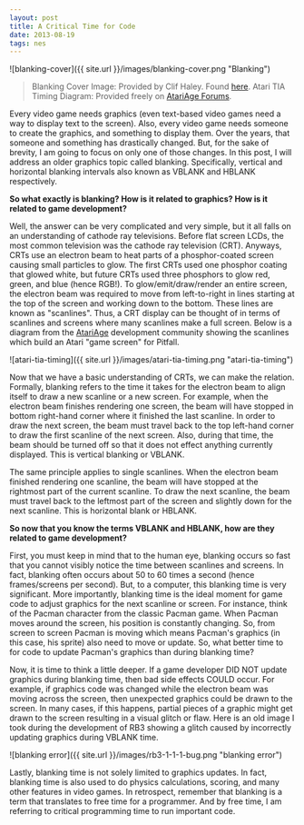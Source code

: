 ```yaml
---
layout: post
title: A Critical Time for Code
date: 2013-08-19 
tags: nes
---
```


![blanking-cover]({{ site.url }}/images/blanking-cover.png "Blanking")

> Blanking Cover Image: Provided by Clif Haley. Found [here](http://clifhaley.com/2012/12/09/colored-line-drawings-in-photoshop/writers-block).
Atari TIA Timing Diagram: Provided freely on [AtariAge Forums](http://atariage.com/forums/index.php).

Every video game needs graphics (even text-based video games need a way to display text to the screen). Also, every video game needs someone to create the graphics, and something to display them. Over the years, that someone and something has drastically changed. But, for the sake of brevity, I am going to focus on only one of those changes. In this post, I will address an older graphics topic called blanking. Specifically, vertical and horizontal blanking intervals also known as VBLANK and HBLANK respectively.

**So what exactly is blanking? How is it related to graphics? How is it related to game development?**

Well, the answer can be very complicated and very simple, but it all falls on an understanding of cathode ray televisions. Before flat screen LCDs, the most common television was the cathode ray television (CRT). Anyways, CRTs use an electron beam to heat parts of a phosphor-coated screen causing small particles to glow. The first CRTs used one phosphor coating that glowed white, but future CRTs used three phosphors to glow red, green, and blue (hence RGB!). To glow/emit/draw/render an entire screen, the electron beam was required to move from left-to-right in lines starting at the top of the screen and working down to the bottom. These lines are known as "scanlines". Thus, a CRT display can be thought of in terms of scanlines and screens where many scanlines make a full screen. Below is a diagram from the [AtariAge](http://atariage.com) development community showing the scanlines which build an Atari "game screen" for Pitfall.

![atari-tia-timing]({{ site.url }}/images/atari-tia-timing.png "atari-tia-timing")

Now that we have a basic understanding of CRTs, we can make the relation. Formally, blanking refers to the time it takes for the electron beam to align itself to draw a new scanline or a new screen. For example, when the electron beam finishes rendering one screen, the beam will have stopped in bottom right-hand corner where it finished the last scanline. In order to draw the next screen, the beam must travel back to the top left-hand corner to draw the first scanline of the next screen. Also, during that time, the beam should be turned off so that it does not effect anything currently displayed. This is vertical blanking or VBLANK.

The same principle applies to single scanlines. When the electron beam finished rendering one scanline, the beam will have stopped at the rightmost part of the current scanline. To draw the next scanline, the beam must travel back to the leftmost part of the screen and slightly down for the next scanline. This is horizontal blank or HBLANK.

**So now that you know the terms VBLANK and HBLANK, how are they related to game development?**

First, you must keep in mind that to the human eye, blanking occurs so fast that you cannot visibly notice the time between scanlines and screens. In fact, blanking often occurs about 50 to 60 times a second (hence frames/screens per second). But, to a computer, this blanking time is very significant. More importantly, blanking time is the ideal moment for game code to adjust graphics for the next scanline or screen. For instance, think of the Pacman character from the classic Pacman game. When Pacman moves around the screen, his position is constantly changing. So, from screen to screen Pacman is moving which means Pacman's graphics (in this case, his sprite) also need to move or update. So, what better time to for code to update Pacman's graphics than during blanking time?

Now, it is time to think a little deeper. If a game developer DID NOT update graphics during blanking time, then bad side effects COULD occur. For example, if graphics code was changed while the electron beam was moving across the screen, then unexpected graphics could be drawn to the screen. In many cases, if this happens, partial pieces of a graphic might get drawn to the screen resulting in a visual glitch or flaw. Here is an old image I took during the development of RB3 showing a glitch caused by incorrectly updating graphics during VBLANK time.

![blanking error]({{ site.url }}/images/rb3-1-1-1-bug.png "blanking error")

Lastly, blanking time is not solely limited to graphics updates. In fact, blanking time is also used to do physics calculations, scoring, and many other features in video games. In retrospect, remember that blanking is a term that translates to free time for a programmer. And by free time, I am referring to critical programming time to run important code.